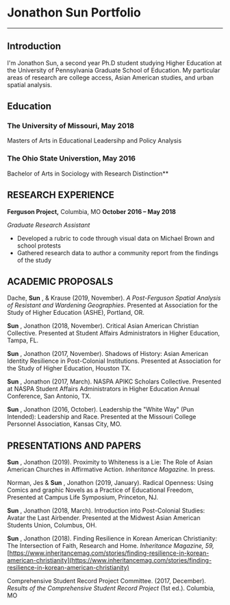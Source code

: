# Jonathon Sun Portfolio

---

## Introduction

I'm Jonathon Sun, a second year Ph.D student studying Higher Education at the University of Pennsylvania Graduate School of Education. My particular areas of research are college access, Asian American studies, and urban spatial analysis.

## Education

### The University of Missouri, May 2018 
Masters of Arts in Educational Leadersihp and Policy Analysis 

### The Ohio State Universtion, May 2016
Bachelor of Arts in Sociology with Research Distinction**

## RESEARCH EXPERIENCE

**Ferguson Project,** Columbia, MO **October 2016 – May 2018**

_Graduate Research Assistant_

- Developed a rubric to code through visual data on Michael Brown and school protests
- Gathered research data to author a community report from the findings of the study

## ACADEMIC PROPOSALS

Dache, **Sun** , &amp; Krause (2019, November). _A Post-Ferguson Spatial Analysis of Resistant and Wardening Geographies_. Presented at Association for the Study of Higher Education (ASHE), Portland, OR.

**Sun** , Jonathon (2018, November). Critical Asian American Christian Collective. Presented at Student Affairs Administrators in Higher Education, Tampa, FL.

**Sun** , Jonathon (2017, November). Shadows of History: Asian American Identity Resilience in Post-Colonial Institutions. Presented at Association for the Study of Higher Education, Houston TX.

**Sun** , Jonathon (2017, March). NASPA APIKC Scholars Collective. Presented at NASPA Student Affairs Administrators in Higher Education Annual Conference, San Antonio, TX.

**Sun** , Jonathon (2016, October). Leadership the &quot;White Way&quot; (Pun Intended): Leadership and Race. Presented at the Missouri College Personnel Association, Kansas City, MO.

## PRESENTATIONS AND PAPERS

**Sun** , Jonathon (2019). Proximity to Whiteness is a Lie: The Role of Asian American Churches in Affirmative Action. _Inheritance Magazine._ In press.

Norman, Jes &amp; **Sun** , Jonathon (2019, January). Radical Openness: Using Comics and graphic Novels as a Practice of Educational Freedom, Presented at Campus Life Symposium, Princeton, NJ.

**Sun** , Jonathon (2018, March). Introduction into Post-Colonial Studies: Avatar the Last Airbender. Presented at the Midwest Asian American Students Union, Columbus, OH.

**Sun** , Jonathon (2018). Finding Resilience in Korean American Christianity: The Intersection of Faith, Research and Home. _Inheritance Magazine, 59,_ [https://www.inheritancemag.com/stories/finding-resilience-in-korean-american-christianity](https://www.inheritancemag.com/stories/finding-resilience-in-korean-american-christianity)

Comprehensive Student Record Project Committee. (2017, December). _Results of the Comprehensive Student Record Project_ (1st ed.). Columbia, MO
